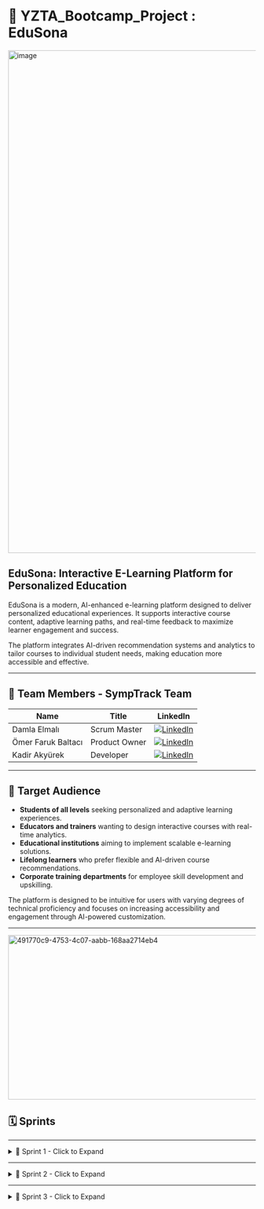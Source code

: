 # 🎯 YZTA_Bootcamp_Project : EduSona

<img width="1024" height="1024" alt="image" src="https://github.com/user-attachments/assets/cbd55fdb-c6c0-4807-ac28-9658679f6c08" />

## EduSona: Interactive E-Learning Platform for Personalized Education

EduSona is a modern, AI-enhanced e-learning platform designed to deliver personalized educational experiences. It supports interactive course content, adaptive learning paths, and real-time feedback to maximize learner engagement and success.

The platform integrates AI-driven recommendation systems and analytics to tailor courses to individual student needs, making education more accessible and effective.

---

## 👥 Team Members - SympTrack Team

| Name                 | Title         | LinkedIn |
|----------------------|---------------|----------|
| Damla Elmalı         | Scrum Master  | [![LinkedIn](https://img.shields.io/badge/LinkedIn-blue?logo=linkedin&logoColor=white)](https://www.linkedin.com/in/damla-elmali/) |
| Ömer Faruk Baltacı   | Product Owner | [![LinkedIn](https://img.shields.io/badge/LinkedIn-blue?logo=linkedin&logoColor=white)](https://www.linkedin.com/in/omerfbaltaci/) |
| Kadir Akyürek        | Developer     | [![LinkedIn](https://img.shields.io/badge/LinkedIn-blue?logo=linkedin&logoColor=white)](https://www.linkedin.com/in/kadir-akyürek-847199246/) |

---

## 🎯 Target Audience

- **Students of all levels** seeking personalized and adaptive learning experiences.  
- **Educators and trainers** wanting to design interactive courses with real-time analytics.  
- **Educational institutions** aiming to implement scalable e-learning solutions.  
- **Lifelong learners** who prefer flexible and AI-driven course recommendations.  
- **Corporate training departments** for employee skill development and upskilling.

The platform is designed to be intuitive for users with varying degrees of technical proficiency and focuses on increasing accessibility and engagement through AI-powered customization.

---

<img width="1024" height="335" alt="491770c9-4753-4c07-aabb-168aa2714eb4" src="https://github.com/user-attachments/assets/cb2af579-1f3f-4522-b0a7-0c5a6c610657" />

## 🗓️ Sprints

---

<details>
  <summary>🏁 Sprint 1 - Click to Expand</summary>

  ### 🖼️ App Screenshots

  <details>
    <summary>Show</summary>
    <img src="https://github.com/user-attachments/assets/cf87c98c-69fc-4adb-b0ce-2bcfbd14d630" width="600"/>
  </details>

  ### 🗂️ Sprint Board

  <details>
    <summary>Show</summary>
    <img src="https://github.com/user-attachments/assets/df948179-e2cf-42cb-874f-4686c461a23f" width="600"/>
    <img src="https://github.com/user-attachments/assets/b94f5d0a-f1f2-46d7-b80a-b4f1600ff5f8" width="600"/>
    <img src="https://github.com/user-attachments/assets/693298fa-7adb-41ec-9079-a4fbb956f8ed" width="600"/>
  </details>

  ### 📉 Burndown Chart

  <details>
    <summary>Show</summary>
    <img src="https://github.com/user-attachments/assets/492536b2-cde0-4dca-9594-1ab3a398094f" width="600"/>
    <img src="https://github.com/user-attachments/assets/7553e125-1edb-4f51-b372-9e01aba58674" width="600"/>
  </details>

  ### 📅 Daily Scrums

  <details>
    <summary>Show</summary>
    <img src="https://github.com/user-attachments/assets/085166d2-202e-4740-9925-51c713001340"/>
  </details>

  ### 📝 Sprint 1 Notes

  - Team was officially formed on **June 28, 2025**.  
  - Sprint 1 focused on:  
    - Market research  
    - Dataset discovery and analysis  
    - Key architectural decisions  
    - NLP model selection and comparison  

  #### ✅ Key Activities

  - Trello selected as project management tool  
  - Medical dataset selected from Hugging Face: [`HealthRisk-1500`](https://huggingface.co/datasets/lvimuth/HealthRisk-1500-Medical-Risk-Prediction)  
  - Risk_Level chosen as classification target  
  - EDA done on major fields  
  - BERT model selected  

  #### 📈 Metrics

  | Metric                 | Value |
  |------------------------|-------|
  | Expected Story Points  | 150   |
  | Completed Story Points | 150   |

  #### ✅ Sprint 1 Review

  - Dataset and model decisions made  
  - Clear role division  
  - Communication handled via WhatsApp  
  - Trello actively used

  #### 🔄 Sprint 1 Retrospective

  **What Went Well**  
  - Clear role division  
  - Team adapted well despite internship overlaps  
  - Research and base planning successfully completed  

  **What Could Be Improved**  
  - More detailed documentation of data insights  
  - Earlier visualization could have helped  
  - Better time estimates for preprocessing  

  **Action Items**  
  - Begin tokenizer & embeddings  
  - Train and validate initial model  
  - Visualize outputs  
  - Improve preprocessing documentation  

</details>

---

<details>
  <summary>🏁 Sprint 2 - Click to Expand</summary>

  ### 🖼️ App Screenshots

  <details>
    <summary>Show</summary>
    <img src="https://github.com/user-attachments/assets/edd1538a-cbc6-4f59-a97d-bd1729eaf8e4"/>
    <img src="https://github.com/user-attachments/assets/79560d79-fb8e-49e1-a953-d34041dcb535"/>
    <img src="https://github.com/user-attachments/assets/d856e28d-d3c6-4eb4-be0f-02c8dbbd0c4c"/>
    <img src="https://github.com/user-attachments/assets/2ca67a5b-5f63-4b03-957b-a89ed75415ca"/>
    <img width="1252" height="612" src="https://github.com/user-attachments/assets/1cc09f97-3b5a-40a8-9fd5-636f176b10c9"/>
  </details>

  ### 🗂️ Sprint Board

  <details>
    <summary>Show</summary>
    <img width="1366" height="559" src="https://github.com/user-attachments/assets/97a3fdbf-1b44-4663-af8e-1e4a5c2a9eb1"/>
  </details>

  ### 📉 Burndown Chart

  <details>
    <summary>Show</summary>
    <img width="230" height="526" src="https://github.com/user-attachments/assets/8afd27fc-51bf-4316-a2b6-6e680dc9af04"/>
    <img width="790" height="425" alt="image" src="https://github.com/user-attachments/assets/2a9c919a-75ad-4272-8864-4217624de199" />
    <img width="880" height="636" alt="image" src="https://github.com/user-attachments/assets/d4226823-c568-4e5d-8d49-50fef52a669a" />

  </details>

  ### 📅 Daily Scrums

  <details>
    <summary>Show</summary>
    <img src="https://github.com/user-attachments/assets/6cafd0ce-49ec-4e99-9ae4-089455045c58"/>
    <img src="https://github.com/user-attachments/assets/f639511a-e73b-4a66-a0bb-f4f5765f5056"/>
    <img src="https://github.com/user-attachments/assets/4d1bc3ec-fcc7-4c39-bfd5-8745bfe433fc"/>
    <img src="https://github.com/user-attachments/assets/a9bf91e6-1149-4a0d-b6be-dd90ae2edb75"/>
    <img src="https://github.com/user-attachments/assets/9804be00-d968-4e1a-b562-d014d72a3913"/>
    <img src="https://github.com/user-attachments/assets/4a7c95c7-64de-4fd8-b3c3-049b1dc5ba2e"/>
  </details>

  ### 📝 Sprint 2 Notes

  #### ✅ Key Activities

  - Frontend built (Home, Chat, Summary)  
  - Backend endpoints implemented  
  - LLM integration tested on Chat page  
  - Auth and registration logic added  
  - Model loading setup with `chatbot.py`, `symptoms.py`, and `models.py`  

  #### 📈 Metrics

  | Metric                 | Value |
  |------------------------|-------|
  | Expected Story Points  | 100   |
  | Completed Story Points | 100   |

  #### ✅ Sprint 2 Review

  - Application UI largely functional  
  - User flow established  
  - Core logic implemented  
  - Backend linked to frontend successfully  

  #### 👥 Sprint 2 Review Participants

  - Damla Elmalı – Scrum Master  
  - Ömer Faruk Baltacı – Product Owner  
  - Kadir Akyürek – Developer  
  - Murat Tekin Ulunisan – Developer  

  #### 🔄 Sprint 2 Retrospective

  **What Went Well:**  
  - Frontend/backend integration progressed smoothly  
  - Chat functionality connected to LLM  
  - Team managed clear division of tasks  
  - Key Python modules were implemented  
  - User registration & login were completed  

  **What Could Be Improved:**  
  - Gemini integration (NLP module) is still incomplete  
  - Model testing came too late in the sprint  
  - Review step in Trello wasn’t used effectively  
  - Codebase needs more comments and inline documentation  

  **Action Items for Sprint 3:**  
  - Finalize Gemini (AI/NLP) integration  
  - Improve model outputs & explainability  
  - Actively enforce review phase in Trello  
  - Add detailed documentation + notebooks  
  - Test model thoroughly with diverse inputs  

</details>

---

<details>
  <summary>🏁 Sprint 3 - Click to Expand</summary>

---

## 🖼️ App Screenshots

<details>
  <summary>Show</summary>
  
<img width="1916" height="911" alt="image" src="https://github.com/user-attachments/assets/a2935fd2-9459-4ce4-9470-cb239c772206" />

<img width="958" height="906" alt="image" src="https://github.com/user-attachments/assets/5f6d238c-f628-41b5-8bba-c318aa28112b" />

<img width="891" height="897" alt="image" src="https://github.com/user-attachments/assets/de1444eb-482f-4e4a-8451-3b887ab6fa04" />

<img width="921" height="901" alt="image" src="https://github.com/user-attachments/assets/246430c8-01de-4892-a79c-99279e73b4a0" />

<img width="913" height="901" alt="image" src="https://github.com/user-attachments/assets/bb174988-c67d-400b-9ca8-c6d84133c4a8" />
</details>

---

## 🗂️ Sprint Board

<details>
  <summary>Show</summary>
  
<img width="1919" height="831" alt="image" src="https://github.com/user-attachments/assets/dc7f227c-8e04-4f80-9b5b-ca5cbeb23348" />

<img width="1919" height="774" alt="image" src="https://github.com/user-attachments/assets/4f6211ca-3d99-43bd-959f-f31fb0e9bd89" />

</details>

---

## 📉 Burndown Chart

<details>
  <summary>Show</summary>
<img width="1166" height="238" alt="image" src="https://github.com/user-attachments/assets/ec28cd3c-72b1-416b-b91a-c1f6affe7dab" />

<img width="465" height="335" alt="Ekran Resmi 2025-08-03 22 33 18" src="https://github.com/user-attachments/assets/230c70ea-4729-4171-ab37-b544b38d6b47" />

<img width="506" height="278" alt="image" src="https://github.com/user-attachments/assets/56ff9ede-3594-4915-8982-6039576c06b0" />
</details>

---

## 📅 Daily Scrums

<details>
  <summary>Show</summary>

  <img width="1265" height="833" alt="image" src="https://github.com/user-attachments/assets/7fe06289-f8ca-45fd-b95d-77aab71050aa" />

  <img width="1262" height="649" alt="image" src="https://github.com/user-attachments/assets/0a8c3679-1b2b-4bf4-883d-32de666a2b58" />

  <img width="1255" height="486" alt="image" src="https://github.com/user-attachments/assets/0662449a-3d78-451b-a3ef-253bb4c4667b" />

  <img width="1260" height="828" alt="image" src="https://github.com/user-attachments/assets/af2bf500-cba6-42ba-9d0b-f2da699c782c" />
</details>

---

## 📝 Sprint 3 Notes

#### 📈 Metrics

| Metric                 | Value |
|------------------------|-------|
| Expected Story Points  | 100   |
| Completed Story Points |  96   |

#### 👥 Sprint 3 Review Participants

- Damla Elmalı – Scrum Master  
- Ömer Faruk Baltacı – Product Owner  
- Kadir Akyürek – Developer  

### 📋 Sprint 3 Summary

- The project pivoted from **SympTrack** (medical symptom tracking) to **EduSona** (personalized education platform) in July 2025.  
- Dataset for medical risk prediction provided only ~32% accuracy despite extensive preprocessing and experimentation, indicating that continuing on the same dataset was inefficient.  
- Finding a novel and suitable dataset aligned with initial health domain idea proved difficult.  
- Decided to pivot to a project better aligned with the team's expertise and goals.  
- Redesigned frontend completely using React.  
- Rebuilt backend APIs for managing courses, users, and content.  
- Integrated AI recommendation algorithms to personalize learning paths.  
- Enhanced overall user experience and UI components.

### ✅ Retrospective

**What Went Well:**  
- Quick analysis and resolution of project challenges during pivot.  
- Successful transition to a new project scope and tech stack.  
- Good team collaboration and role adaptation.

**What Could Be Improved:**  
- Some team members contributed less during the pivot phase.  
- Key feature — user preferences saving — remains incomplete.  
- Time management could have been more efficient.  
- Due to team availability and scheduling constraints, team cohesion was not at its best. Teamwork and collaboration could have been stronger.

**Summary:**  
Sprint 3 marked a fresh start with a shift in project focus and scope. Despite the challenges this brought, the team’s solidarity and swift decision-making laid the foundation for the project. With further development, a more complex and feature-rich platform can be built. Given the current state of the project, we — the three remaining active team members — are satisfied with our progress and commitment.

</details>
